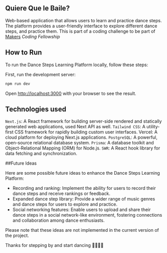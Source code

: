 ## Quiere Que le Baile?

Web-based application that allows users to learn and practice dance steps. The platform provides a user-friendly interface to explore different dance steps, and practice them. This is part of a coding challenge to be part of [Makers](https://www.makers.build "Makers") _Coding Fellowship_

## How to Run

To run the Dance Steps Learning Platform locally, follow these steps:

First, run the development server:

```bash
npm run dev

```

Open [http://localhost:3000](http://localhost:3000) with your browser to see the result.

## Technologies used

`Next.js`: A React framework for building server-side rendered and statically generated web applications, used Next API as well.
`Tailwind CSS`: A utility-first CSS framework for rapidly building custom user interfaces.
Vercel: A cloud platform for deploying Next.js applications.
`PostgreSQL`: A powerful, open-source relational database system.
`Prisma`: A database toolkit and Object-Relational Mapping (ORM) for Node.js.
`SWR`: A React hook library for data fetching and synchronization.

##Future Ideas

Here are some possible future ideas to enhance the Dance Steps Learning Platform:

- Recording and ranking: Implement the ability for users to record their dance steps and receive rankings or feedback.
- Expanded dance step library: Provide a wider range of music genres and dance steps for users to explore and practice.
- Social networking features: Enable users to upload and share their dance steps in a social network-like environment, fostering connections and collaboration among dance enthusiasts.

Please note that these ideas are not implemented in the current version of the project.

Thanks for stepping by and start dancing 🕺🏼💃🏼
